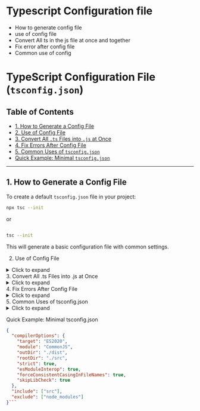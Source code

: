# Typescript Configuration file 
- How to generate config file
- use of config file
- Convert All ts in the js file at once and together
- Fix error after config file
- Common use of config

# TypeScript Configuration File (`tsconfig.json`)

## Table of Contents
- [1. How to Generate a Config File](#1-how-to-generate-a-config-file)
- [2. Use of Config File](#2-use-of-config-file)
- [3. Convert All `.ts` Files into `.js` at Once](#3-convert-all-ts-files-into-js-at-once)
- [4. Fix Errors After Config File](#4-fix-errors-after-config-file)
- [5. Common Uses of `tsconfig.json`](#5-common-uses-of-tsconfigjson)
- [Quick Example: Minimal `tsconfig.json`](#quick-example-minimal-tsconfigjson)

---

## 1. How to Generate a Config File
To create a default `tsconfig.json` file in your project:
```bash
npx tsc --init
```
or

```bash

tsc --init
```
This will generate a basic configuration file with common settings.

2. Use of Config File
<details> <summary>Click to expand</summary>
Central configuration for the TypeScript compiler.

Defines how the compiler should behave for the entire project.

Manages:

Compilation options (e.g., target, module)

Included/excluded files

Output directory (outDir)

Source root directory (rootDir)

Strict type-checking rules

</details>
3. Convert All .ts Files into .js at Once
<details> <summary>Click to expand</summary>
Run:

```bash

npx tsc
```
or simply:

```bash

tsc
```
TypeScript will look for tsconfig.json in the project root.

It will compile all included TypeScript files to JavaScript as per your configuration (outDir is often set to dist/ or build/).

</details>
4. Fix Errors After Config File
<details> <summary>Click to expand</summary>
Common errors after enabling tsconfig.json:

"Cannot find module" → Add "moduleResolution": "node"

"Cannot find types for..." → Install types:

```bash

npm install --save-dev @types/node
```
Path issues → Set:

```json

"rootDir": "./src",
"outDir": "./dist"
```
Strict mode errors → Disable temporarily:

```json

"strict": false
```
</details>
5. Common Uses of tsconfig.json
<details> <summary>Click to expand</summary>
Target version:

```json

"target": "ES2022"
Module type:
```

```json

"module": "CommonJS" // or "ESNext"
```
Source maps (for debugging):

```json

"sourceMap": true
```
Include/Exclude files:

```json

"include": ["src/**/*"],
"exclude": ["node_modules", "dist"]
```
Strict type-checking:

```json

"strict": true

```
Path aliases:


```json

"baseUrl": "./",
"paths": {
  "@utils/*": ["src/utils/*"]
}
```

</details>

Quick Example: Minimal tsconfig.json

```json
{
  "compilerOptions": {
    "target": "ES2020",
    "module": "CommonJS",
    "outDir": "./dist",
    "rootDir": "./src",
    "strict": true,
    "esModuleInterop": true,
    "forceConsistentCasingInFileNames": true,
    "skipLibCheck": true
  },
  "include": ["src"],
  "exclude": ["node_modules"]
}```
